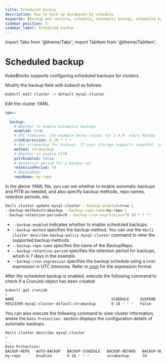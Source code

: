 ```yaml
---
title: Scheduled backup
description: How to back up databases by schedule
keywords: [backup and restore, schedule, automatic backup, scheduled backup]
sidebar_position: 3
sidebar_label: Scheduled backup
---
```


import Tabs from '@theme/Tabs';
import TabItem from '@theme/TabItem';

# Scheduled backup

KubeBlocks supports configuring scheduled backups for clusters.

<Tabs>

<TabItem value="kubectl" label="kubectl" default>

Modify the backup field with kubectl as follows.

```bash
kubectl edit cluster -n default mysql-cluster
```

Edit the cluster YAML.

```yaml
spec:
  ...
  backup:
    # Whether to enable automatic backups
    enabled: true
    # UTC timezone, the example below stands for 2 A.M. every Monday
    cronExpression: 0 18 * * *
    # Use xtrabackup for backups. If your storage supports snapshot, you can change it to volume-snapshot
    method: xtrabackup
    # Whether to enable PITR
    pitrEnabled: false
    # Retention period for a backup set
    retentionPeriod: 7d
    # BackupRepo
    repoName: my-repo
```

In the above YAML file, you can set whether to enable automatic backups and PITR as needed, and also specify backup methods, repo names, retention periods, etc.

</TabItem>

<TabItem value="kbcli" label="kbcli">

```bash
kbcli cluster update mysql-cluster --backup-enabled=true \
--backup-method=xtrabackup --backup-repo-name=my-repo \
--backup-retention-period=7d --backup-cron-expression="0 18 * * *"
```

- `--backup-enabled` indicates whether to enable scheduled backups.
- `--backup-method` specifies the backup method. You can use the `kbcli cluster describe-backup-policy mysql-cluster` command to view the supported backup methods.
- `--backup-repo-name` specifies the name of the BackupRepo.
- `--backup-retention-period` specifies the retention period for backups, which is 7 days in the example.
- `--backup-cron-expression` specifies the backup schedule using a cron expression in UTC timezone. Refer to [cron](https://en.wikipedia.org/wiki/Cron) for the expression format.

</TabItem>

</Tabs>

After the scheduled backup is enabled, execute the following command to check if a CronJob object has been created:

```bash
kubectl get cronjob
>
NAME                                            SCHEDULE     SUSPEND   ACTIVE   LAST SCHEDULE   AGE
96523399-mysql-cluster-default-xtrabackup       0 18 * * *   False     0        <none>          57m
```

You can also execute the following command to view cluster information, where the `Data Protection:` section displays the configuration details of automatic backups.

```bash
kbcli cluster describe mysql-cluster
>
...
Data Protection:
BACKUP-REPO   AUTO-BACKUP   BACKUP-SCHEDULE   BACKUP-METHOD   BACKUP-RETENTION
my-repo       Enabled       0 18 * * *        xtrabackup      7d
```
